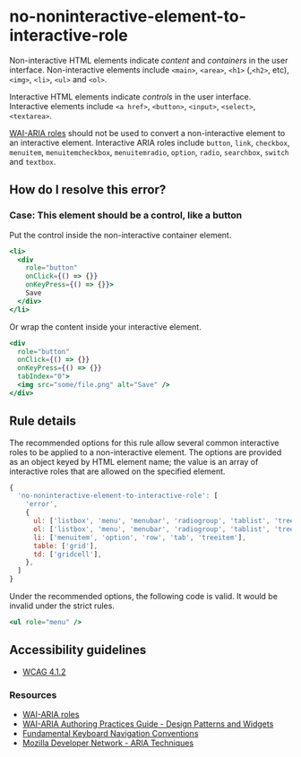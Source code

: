 # no-noninteractive-element-to-interactive-role

Non-interactive HTML elements indicate _content_ and _containers_ in the user interface. Non-interactive elements
include `<main>`, `<area>`, `<h1>` (,`<h2>`, etc), `<img>`, `<li>`, `<ul>` and `<ol>`.

Interactive HTML elements indicate _controls_ in the user interface. Interactive elements
include `<a href>`, `<button>`, `<input>`, `<select>`, `<textarea>`.

[WAI-ARIA roles](https://www.w3.org/TR/wai-aria-1.1/#usage_intro) should not be used to convert a non-interactive
element to an interactive element. Interactive ARIA roles
include `button`, `link`, `checkbox`, `menuitem`, `menuitemcheckbox`, `menuitemradio`, `option`, `radio`, `searchbox`, `switch`
and `textbox`.

## How do I resolve this error?

### Case: This element should be a control, like a button

Put the control inside the non-interactive container element.

```jsx
<li>
  <div
    role="button"
    onClick={() => {}}
    onKeyPress={() => {}}>
    Save
  </div>
</li>
```

Or wrap the content inside your interactive element.

```jsx
<div
  role="button"
  onClick={() => {}}
  onKeyPress={() => {}}
  tabIndex="0">
  <img src="some/file.png" alt="Save" />
</div>
```

## Rule details

The recommended options for this rule allow several common interactive roles to be applied to a non-interactive element.
The options are provided as an object keyed by HTML element name; the value is an array of interactive roles that are
allowed on the specified element.

```js
{
  'no-noninteractive-element-to-interactive-role': [
    'error',
    {
      ul: ['listbox', 'menu', 'menubar', 'radiogroup', 'tablist', 'tree', 'treegrid'],
      ol: ['listbox', 'menu', 'menubar', 'radiogroup', 'tablist', 'tree', 'treegrid'],
      li: ['menuitem', 'option', 'row', 'tab', 'treeitem'],
      table: ['grid'],
      td: ['gridcell'],
    },
  ]
}
```

Under the recommended options, the following code is valid. It would be invalid under the strict rules.

```jsx
<ul role="menu" />
```

## Accessibility guidelines

- [WCAG 4.1.2](https://www.w3.org/WAI/WCAG21/Understanding/name-role-value)

### Resources

- [WAI-ARIA roles](https://www.w3.org/TR/wai-aria-1.1/#usage_intro)
- [WAI-ARIA Authoring Practices Guide - Design Patterns and Widgets](https://www.w3.org/TR/wai-aria-practices-1.1/#aria_ex)
- [Fundamental Keyboard Navigation Conventions](https://www.w3.org/TR/wai-aria-practices-1.1/#kbd_generalnav)
- [Mozilla Developer Network - ARIA Techniques](https://developer.mozilla.org/en-US/docs/Web/Accessibility/ARIA/ARIA_Techniques/Using_the_button_role#Keyboard_and_focus)
